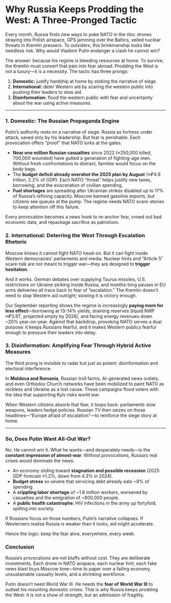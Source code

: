 # Why Russia Keeps Prodding the West: A Three-Pronged Tactic

Every month, Russia finds new ways to poke NATO in the ribs: drones straying into Polish airspace, GPS jamming over the Baltics, veiled nuclear threats in Kremlin pressers. To outsiders, this brinkmanship looks like needless risk. Why would Vladimir Putin endanger a clash he cannot win?

The answer: because his regime is bleeding resources at home. To survive, the Kremlin must convert that pain into fear abroad. Prodding the West is not a luxury—it is a necessity. The tactic has three prongs:

1. **Domestic:** justify hardship at home by stoking the narrative of siege.
2. **International:** deter Western aid by scaring the western public into pushing their leaders to slow aid.
3. **Disinformation:** flood the western public with fear and uncertainty about the war using active measures.

-- -

### 1. Domestic: The Russian Propaganda Engine

Putin’s authority rests on a narrative of siege: Russia as fortress under attack, saved only by his leadership. But fear is perishable. Each provocation offers “proof” that NATO lurks at the gates.

* **Near one million Russian casualties** since 2022 (≈250,000 killed, 700,000 wounded) have gutted a generation of fighting-age men. Without fresh confrontations to distract, families would focus on the body bags.
* The **budget deficit already overshot the 2025 plan by August** (≈₽4.9 trillion, 2.2% of GDP). Each NATO “threat” helps justify new taxes, borrowing, and the evisceration of civilian spending.
* **Fuel shortages** are spreading after Ukrainian strikes disabled up to 17% of Russia’s refining capacity. Moscow banned gasoline exports, but citizens see queues at the pump. The regime needs NATO scare-stories to keep attention off this failure.

Every provocation becomes a news hook to re-anchor fear, crowd out bad economic data, and repackage sacrifice as patriotism.

### 2. International: Deterring the West Through Escalation Rhetoric

Moscow knows it cannot fight NATO head-on. But it can fight inside Western democracies’ parliaments and media. Nuclear hints and “Article 5” scare-talk are not meant to trigger war—they are designed to **trigger hesitation**.

And it works. German debates over supplying Taurus missiles, U.S. restrictions on Ukraine striking inside Russia, and months-long pauses in EU arms deliveries all trace back to fear of “escalation.” The Kremlin doesn’t need to stop Western aid outright; slowing it is victory enough.

Our September reporting shows the regime is increasingly **paying more for less effect**—borrowing at 13–14% yields, draining reserves (liquid NWF ≈₽3.9T, projected empty by 2026), and facing energy revenues down \~20% year-on-year. Against that backdrop, provoking NATO serves a dual purpose: it keeps Russians fearful, and it makes Western publics fearful enough to pressure their leaders into delay.

### 3. Disinformation: Amplifying Fear Through Hybrid Active Measures

The third prong is invisible to radar but just as potent: disinformation and electoral interference.

In **Moldova and Romania**, Russian troll farms, AI-generated news outlets, and even Orthodox Church networks have been mobilized to paint NATO as reckless and Ukraine as a lost cause. These campaigns flood voters with the idea that supporting Kyiv risks world war.

When Western citizens absorb that fear, it loops back: parliaments slow weapons, leaders hedge policies. Russian TV then seizes on those headlines—“Europe afraid of escalation”—to reinforce the siege story at home.

---

### So, Does Putin Want All-Out War?

No. He cannot win it. What he wants—and desperately needs—is the **constant impression of almost-war**. Without provocations, Russia’s real crises would dominate the news:

* An economy sliding toward **stagnation and possible recession** (2025 GDP forecast ≈1.2%, down from 4.3% in 2024).
* **Budget stress** so severe that servicing debt already eats \~8% of spending.
* A **crippling labor shortage** of \~1.8 million workers, worsened by casualties and the emigration of \~800,000 people.
* A **public health catastrophe**: HIV infections in the army up fortyfold, spilling into society.

If Russians focus on those numbers, Putin’s narrative collapses. If Westerners realize Russia is weaker than it looks, aid might accelerate.

Hence the logic: keep the fear alive, everywhere, every week.

### Conclusion

Russia’s provocations are not bluffs without cost. They are deliberate investments. Each drone in NATO airspace, each nuclear hint, each fake news blast buys Moscow time—time to paper over a failing economy, unsustainable casualty levels, and a shrinking workforce.

Putin doesn’t need World War III. He needs the **fear of World War III** to outlast his mounting domestic crises. That is why Russia keeps prodding the West: it is not a show of strength, but an admission of fragility.
